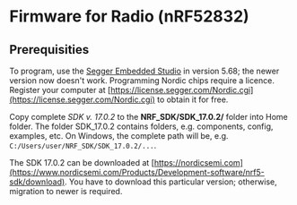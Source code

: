 # Firmware for Radio (nRF52832)

## Prerequisities

To program, use the [Segger Embedded Studio](https://www.segger.com/downloads/embedded-studio/) in version 5.68; the newer version now doesn't work. Programming Nordic chips require a licence. Register your computer at [https://license.segger.com/Nordic.cgi](https://license.segger.com/Nordic.cgi) to obtain it for free.

Copy complete *SDK v. 17.0.2* to the **NRF_SDK/SDK_17.0.2/** folder into Home folder. The folder SDK_17.0.2 contains folders, e.g. components, config, examples, etc. 
On Windows, the complete path will be, e.g. `C:/Users/user/NRF_SDK/SDK_17.0.2/...`.

The SDK 17.0.2 can be downloaded at [https://nordicsemi.com](https://www.nordicsemi.com/Products/Development-software/nrf5-sdk/download). You have to download this particular version; otherwise, migration to newer is required.